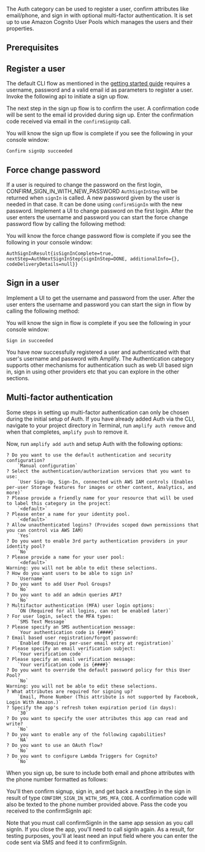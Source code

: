 
The Auth category can be used to register a user, confirm attributes like email/phone, and sign in with optional multi-factor authentication. It is set up to use Amazon Cognito User Pools which manages the users and their properties.

## Prerequisites

<inline-fragment platform="ios" src="~/lib/auth/fragments/ios/getting_started/10_preReq.md"></inline-fragment>
<inline-fragment platform="android" src="~/lib/auth/fragments/android/common_prereq.md"></inline-fragment>
<inline-fragment platform="flutter" src="~/lib/auth/fragments/flutter/common_prereq.md"></inline-fragment>

## Register a user

The default CLI flow as mentioned in the [getting started guide](~/lib/auth/getting-started.md) requires a username, password and a valid email id as parameters to register a user. Invoke the following api to initiate a sign up flow.

<inline-fragment platform="ios" src="~/lib/auth/fragments/ios/signin/10_signUp.md"></inline-fragment>
<inline-fragment platform="android" src="~/lib/auth/fragments/android/signin/10_signUp.md"></inline-fragment>
<inline-fragment platform="flutter" src="~/lib/auth/fragments/flutter/signin/10_signUp.md"></inline-fragment>

The next step in the sign up flow is to confirm the user. A confirmation code will be sent to the email id provided during sign up. Enter the confirmation code received via email in the `confirmSignUp` call.

<inline-fragment platform="ios" src="~/lib/auth/fragments/ios/signin/20_confirmSignUp.md"></inline-fragment>
<inline-fragment platform="android" src="~/lib/auth/fragments/android/signin/20_confirmSignUp.md"></inline-fragment>
<inline-fragment platform="flutter" src="~/lib/auth/fragments/flutter/signin/20_confirmSignUp.md"></inline-fragment>

You will know the sign up flow is complete if you see the following in your console window:

```console
Confirm signUp succeeded
```

## Force change password
If a user is required to change the password on the first login, CONFIRM_SIGN_IN_WITH_NEW_PASSWORD `AuthSignInStep` will be returned when `signIn` is called. A new password given by the user is needed in that case. It can be done using `confirmSignIn` with the new password.
Implement a UI to change password on the first login. After the user enters the username and password you can start the force change password flow by calling the following method:

<inline-fragment platform="ios" src="~/lib/auth/fragments/ios/signin/30_signIn.md"></inline-fragment>
<inline-fragment platform="android" src="~/lib/auth/fragments/android/signin/25_forceChangePassword.md"></inline-fragment>
<inline-fragment platform="flutter" src="~/lib/auth/fragments/flutter/signin/30_signIn.md"></inline-fragment>

You will know the force change password flow is complete if you see the following in your console window:

```console
AuthSignInResult{isSignInComplete=true, nextStep=AuthNextSignInStep{signInStep=DONE, additionalInfo={}, codeDeliveryDetails=null}}
```

## Sign in a user

Implement a UI to get the username and password from the user. After the user enters the username and password you can start the sign in flow by calling the following method:

<inline-fragment platform="ios" src="~/lib/auth/fragments/ios/signin/30_signIn.md"></inline-fragment>
<inline-fragment platform="android" src="~/lib/auth/fragments/android/signin/30_signIn.md"></inline-fragment>
<inline-fragment platform="flutter" src="~/lib/auth/fragments/flutter/signin/30_signIn.md"></inline-fragment>

You will know the sign in flow is complete if you see the following in your console window:

```console
Sign in succeeded
```

You have now successfully registered a user and authenticated with that user's username and password with Amplify. The Authentication category supports other mechanisms for authentication such as web UI based sign in, sign in using other providers etc that you can explore in the other sections.

## Multi-factor authentication

Some steps in setting up multi-factor authentication can only be chosen during the initial setup of Auth. If you have already added Auth via the CLI, navigate to your project directory in Terminal, run `amplify auth remove` and when that completes, `amplify push` to remove it.  

Now, run `amplify add auth` and setup Auth with the following options:  

```console
? Do you want to use the default authentication and security configuration? 
    `Manual configuration`
? Select the authentication/authorization services that you want to use: 
    `User Sign-Up, Sign-In, connected with AWS IAM controls (Enables per-user Storage features for images or other content, Analytics, and more)`
? Please provide a friendly name for your resource that will be used to label this category in the project: 
    `<default>`
? Please enter a name for your identity pool. 
    `<default>`
? Allow unauthenticated logins? (Provides scoped down permissions that you can control via AWS IAM) 
    `Yes`
? Do you want to enable 3rd party authentication providers in your identity pool? 
    `No`
? Please provide a name for your user pool: 
    `<default>`
Warning: you will not be able to edit these selections.
? How do you want users to be able to sign in? 
    `Username`
? Do you want to add User Pool Groups? 
    `No`
? Do you want to add an admin queries API? 
    `No`
? Multifactor authentication (MFA) user login options: 
    `ON (Required for all logins, can not be enabled later)`
? For user login, select the MFA types: 
    `SMS Text Message`
? Please specify an SMS authentication message: 
    `Your authentication code is {####}`
? Email based user registration/forgot password: 
    `Enabled (Requires per-user email entry at registration)`
? Please specify an email verification subject: 
    `Your verification code`
? Please specify an email verification message: 
    `Your verification code is {####}`
? Do you want to override the default password policy for this User Pool? 
    `No`
Warning: you will not be able to edit these selections.
? What attributes are required for signing up? 
    `Email, Phone Number (This attribute is not supported by Facebook, Login With Amazon.)`
? Specify the app's refresh token expiration period (in days): 
    `30`
? Do you want to specify the user attributes this app can read and write? 
    `No`
? Do you want to enable any of the following capabilities?
    `NA`
? Do you want to use an OAuth flow? 
    `No`
? Do you want to configure Lambda Triggers for Cognito? 
    `No`
```

When you sign up, be sure to include both email and phone attributes with the phone number formatted as follows:

<inline-fragment platform="ios" src="~/lib/auth/fragments/ios/signin/40_multi_factor_signup.md"></inline-fragment>
<inline-fragment platform="android" src="~/lib/auth/fragments/android/signin/40_multi_factor_signup.md"></inline-fragment>
<inline-fragment platform="flutter" src="~/lib/auth/fragments/flutter/signin/40_multi_factor_signup.md"></inline-fragment>

You'll then confirm signup, sign in, and get back a nextStep in the sign in result of type `CONFIRM_SIGN_IN_WITH_SMS_MFA_CODE`.
A confirmation code will also be texted to the phone number provided above. Pass the code you received to the confirmSignIn api:

<amplify-callout>
Note that you must call confirmSignIn in the same app session as you call signIn. If you close the app, you'll need to call signIn again.
As a result, for testing purposes, you'll at least need an input field where you can enter the code sent via SMS and feed it to confirmSignIn.
</amplify-callout>

<inline-fragment platform="ios" src="~/lib/auth/fragments/ios/signin/50_multi_factor_confirm_signin.md"></inline-fragment>
<inline-fragment platform="android" src="~/lib/auth/fragments/android/signin/50_multi_factor_confirm_signin.md"></inline-fragment>
<inline-fragment platform="flutter" src="~/lib/auth/fragments/flutter/signin/50_multi_factor_confirm_signin.md"></inline-fragment>

